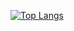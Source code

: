 [![Top Langs](https://github-readme-stats.vercel.app/api/top-langs/?username=sl4tee)](https://github.com/anuraghazra/github-readme-stats)
